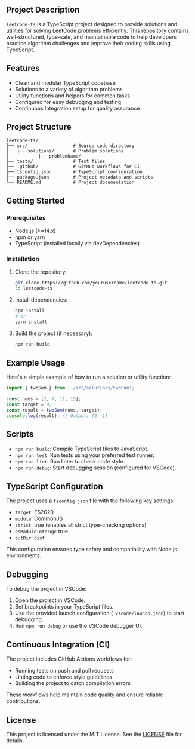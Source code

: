 ## Project Description

`leetcode-ts` is a TypeScript project designed to provide solutions and utilities for solving LeetCode problems efficiently. This repository contains well-structured, type-safe, and maintainable code to help developers practice algorithm challenges and improve their coding skills using TypeScript.

## Features

- Clean and modular TypeScript codebase
- Solutions to a variety of algorithm problems
- Utility functions and helpers for common tasks
- Configured for easy debugging and testing
- Continuous Integration setup for quality assurance

## Project Structure

```
leetcode-ts/
├── src/                 # Source code directory
│   ├── solutions/       # Problem solutions
|           |-- problemName/
├── tests/               # Test files
├── .github/             # GitHub workflows for CI
├── tsconfig.json        # TypeScript configuration
├── package.json         # Project metadata and scripts
└── README.md            # Project documentation
```

## Getting Started

### Prerequisites

- Node.js (>=14.x)
- npm or yarn
- TypeScript (installed locally via devDependencies)

### Installation

1. Clone the repository:

   ```bash
   git clone https://github.com/yourusername/leetcode-ts.git
   cd leetcode-ts
   ```

2. Install dependencies:

   ```bash
   npm install
   # or
   yarn install
   ```

3. Build the project (if necessary):

   ```bash
   npm run build
   ```

## Example Usage

Here's a simple example of how to run a solution or utility function:

```typescript
import { twoSum } from './src/solutions/twoSum';

const nums = [2, 7, 11, 15];
const target = 9;
const result = twoSum(nums, target);
console.log(result); // Output: [0, 1]
```

## Scripts

- `npm run build`: Compile TypeScript files to JavaScript.
- `npm run test`: Run tests using your preferred test runner.
- `npm run lint`: Run linter to check code style.
- `npm run debug`: Start debugging session (configured for VSCode).

## TypeScript Configuration

The project uses a `tsconfig.json` file with the following key settings:

- `target`: ES2020
- `module`: CommonJS
- `strict`: true (enables all strict type-checking options)
- `esModuleInterop`: true
- `outDir`: `dist`

This configuration ensures type safety and compatibility with Node.js environments.

## Debugging

To debug the project in VSCode:

1. Open the project in VSCode.
2. Set breakpoints in your TypeScript files.
3. Use the provided launch configuration (`.vscode/launch.json`) to start debugging.
4. Run `npm run debug` or use the VSCode debugger UI.

## Continuous Integration (CI)

The project includes GitHub Actions workflows for:

- Running tests on push and pull requests
- Linting code to enforce style guidelines
- Building the project to catch compilation errors

These workflows help maintain code quality and ensure reliable contributions.

## License

This project is licensed under the MIT License. See the [LICENSE](LICENSE) file for details.
